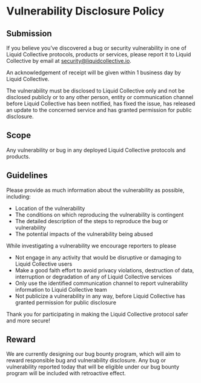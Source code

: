 # Vulnerability Disclosure Policy

## Submission

If you believe you’ve discovered a bug or security vulnerability in one of Liquid Collective protocols, products or services, please report it to Liquid Collective by email at security@liquidcollective.io.

An acknowledgement of receipt will be given within 1 business day by Liquid Collective.

The vulnerability must be disclosed to Liquid Collective only and not be disclosed publicly or to any other person, entity or communication channel before Liquid Collective has been notified, has fixed the issue, has released an update to the concerned service and has granted permission for public disclosure.

## Scope

Any vulnerability or bug in any deployed Liquid Collective protocols and products.

## Guidelines

Please provide as much information about the vulnerability as possible, including:

- Location of the vulnerability
- The conditions on which reproducing the vulnerability is contingent
- The detailed description of the steps to reproduce the bug or vulnerability
- The potential impacts of the vulnerability being abused

While investigating a vulnerability we encourage reporters to please

- Not engage in any activity that would be disruptive or damaging to Liquid Collective users
- Make a good faith effort to avoid privacy violations, destruction of data, interruption or degradation of any of Liquid Collective services
- Only use the identified communication channel to report vulnerability information to Liquid Collective team
- Not publicize a vulnerability in any way, before Liquid Collective has granted permission for public disclosure

Thank you for participating in making the Liquid Collective protocol safer and more secure!

## Reward

We are currently designing our bug bounty program, which will aim to reward responsible bug and vulnerability disclosure. Any bug or vulnerability reported today that will be eligible under our bug bounty program will be included with retroactive effect.
